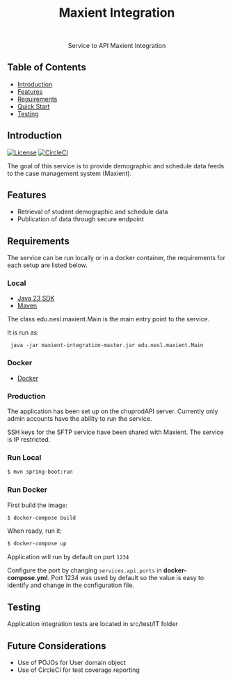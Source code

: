 <h1 align="center"> Maxient Integration </h1> <br>

<p align="center">
  Service to API Maxient Integration
</p>


## Table of Contents

- [Introduction](#introduction)
- [Features](#features)
- [Requirements](#requirements)
- [Quick Start](#quick-start)
- [Testing](#testing)


## Introduction

[![License](https://img.shields.io/badge/License-Apache%202.0-blue.svg)](https://opensource.org/licenses/Apache-2.0)
[![CircleCI](https://circleci.com/gh/overture-stack/microservice-template-java/tree/master.svg?style=shield)](https://circleci.com/gh/overture-stack/microservice-template-java/tree/master)

The goal of this service is to provide demographic and schedule data feeds to the case management system (Maxient).

## Features

* Retrieval of student demographic and schedule data
* Publication of data through secure endpoint

## Requirements
The service can be run locally or in a docker container, the requirements for each setup are listed below.


### Local
* [Java 23 SDK](http://www.oracle.com/technetwork/java/javase/downloads/jdk8-downloads-2133151.html)
* [Maven](https://maven.apache.org/download.cgi)

The class edu.nesl.maxient.Main is the main entry point to the service.

It is run as:

` java -jar maxient-integration-master.jar edu.nesl.maxient.Main`

### Docker
* [Docker](https://www.docker.com/get-docker)


### Production

The application has been set up on the chuprodAPI server. 
Currently only admin accounts have the ability to run the service.

SSH keys for the SFTP service have been shared with Maxient. The service is IP restricted.

### Run Local
```bash
$ mvn spring-boot:run
```

### Run Docker

First build the image:
```bash
$ docker-compose build
```

When ready, run it:
```bash
$ docker-compose up
```

Application will run by default on port `1234`

Configure the port by changing `services.api.ports` in __docker-compose.yml__. 
Port 1234 was used by default so the value is easy to identify and change in the configuration file.


## Testing

Application integration tests are located in src/test/IT folder


## Future Considerations
- Use of POJOs for User domain object
- Use of CircleCI for test coverage reporting


